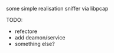 some simple realisation sniffer via libpcap

TODO:
* refectore
* add deamon/service
* something else?


